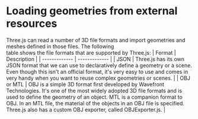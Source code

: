 # Loading geometries from external resources
Three.js can read a number of 3D file formats and import geometries and meshes defined in those files. The following <br>
table shows the file formats that are supported by Three.js:
| Format  | Description |
| ------------- | ------------- |
| JSON | Three.js has its own JSON format that we can use to declaratively define a geometry or a scene. Even though this isn't an official format, it's very easy to use and comes in very handy when you want to reuse complex geometries or scenes.  |
| OBJ or MTL  | OBJ is a simple 3D format first developed by Wavefront Technologies. It's one of the most widely adopted 3D file formats and is used to define the geometry of an object. MTL is a companion format to OBJ. In an MTL file, the material of the objects in an OBJ file is specified. Three.js also has a custom OBJ exporter, called OBJExporter.js.  |
